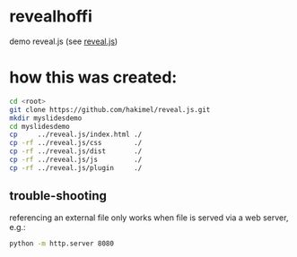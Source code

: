 # revealhoffi

demo reveal.js (see [reveal.js](https://revealjs.com/))

# how this was created:

```bash
cd <root>
git clone https://github.com/hakimel/reveal.js.git
mkdir myslidesdemo
cd myslidesdemo
cp     ../reveal.js/index.html ./
cp -rf ../reveal.js/css        ./
cp -rf ../reveal.js/dist       ./
cp -rf ../reveal.js/js         ./
cp -rf ../reveal.js/plugin     ./
```
## trouble-shooting

referencing an external file only works when file is served via a web server, e.g.:

```bash
python -m http.server 8080
```

